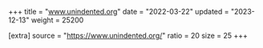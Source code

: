 +++
title = "www.unindented.org"
date = "2022-03-22"
updated = "2023-12-13"
weight = 25200

[extra]
source = "https://www.unindented.org/"
ratio = 20
size = 25
+++
